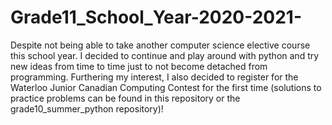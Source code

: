 # Grade11_School_Year-2020-2021-
Despite not being able to take another computer science elective course this school year. I decided to continue and play around with python and try new ideas from time to time just to not become detached from programming. Furthering my interest, I also decided to register for the Waterloo Junior Canadian Computing Contest for the first time (solutions to practice problems can be found in this repository or the grade10_summer_python repository)!
